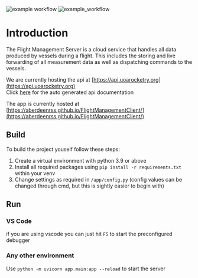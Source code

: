 ![example workflow](https://github.com/AberdeenRSS/FlightManagementServer/actions/workflows/deploy_to_server.yml/badge.svg)
![example_workflow](https://github.com/AberdeenRSS/FlightManagementServer/actions/workflows/test.yml/badge.svg)


# Introduction

The Flight Management Server is a cloud service that handles all data produced by vessels during a flight. This includes the storing and live forwarding of all measurement data as well as dispatching commands to the vessels.   

We are currently hosting the api at [https://api.uoarocketry.org](https://api.uoarocketry.org)   
Click [here](https://api.uoarocketry.org/docs) for the auto generated api documentation

The app is currently hosted at [https://aberdeenrss.github.io/FlightManagementClient/](https://aberdeenrss.github.io/FlightManagementClient/)

## Build

To build the project youself follow these steps:

1. Create a virtual environment with python 3.9 or above
2. Install all required packages using `pip install -r requirements.txt` within your venv
3. Change settings as required in `/app/config.py` (config values can be changed through cmd, but this is sightly easier to begin with)

## Run

### VS Code
if you are using vscode you can just hit `F5` to start the preconfigured debugger 

### Any other environment

Use `python -m uvicorn app.main:app --reload` to start the server
